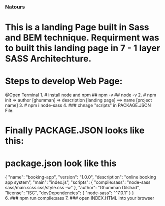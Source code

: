 ### Natours

# This is a landing Page built in Sass and BEM technique. Requirment was to built this landing page in 7 - 1 layer SASS Architechture. 

# Steps to develop Web Page:
  @Open Terminal 
    1. # install node and npm
        ## npm -v
        ## node -v
    2. # npm init => author [ghumman] => description [landing page] ==> name [project name]
    3. # npm i node-sass
    4. ### chnage "scripts" in PACKAGE.JSON File.

# Finally PACKAGE.JSON looks like this:

# package.json look like this
{
    "name": "booking-app",
    "version": "1.0.0",
    "description": "online booking app system",
    "main": "index.js",
    "scripts": {
        "compile:sass": "node-sass sass/main.scss css/style.css -w"
    },
    "author": "Ghumman Dilshad",
    "license": "ISC",
    "devDependencies": {
        "node-sass": "^7.0.1"
    }
}                                          
     6. ### npm run compile:sass 
     7. ### open INDEX.HTML into your browser                               
